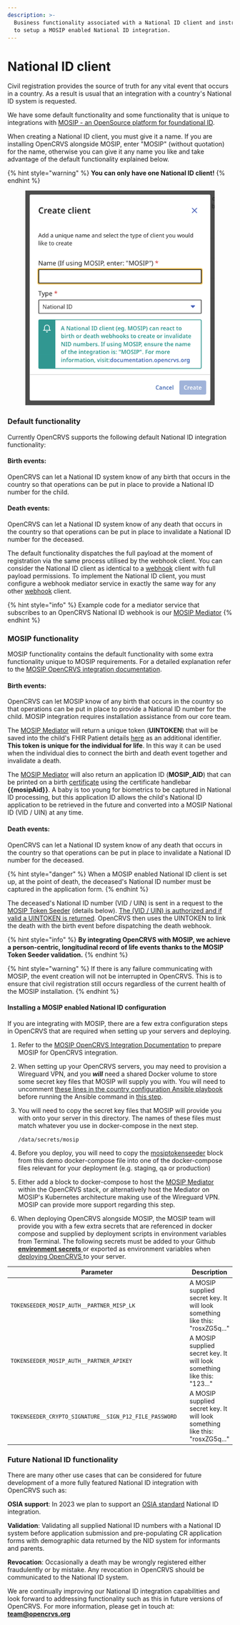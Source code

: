 ```yaml
---
description: >-
  Business functionality associated with a National ID client and instructions
  to setup a MOSIP enabled National ID integration.
---
```


# National ID client

Civil registration provides the source of truth for any vital event that occurs in a country.  As a result is usual that an integration with a country's National ID system is requested. &#x20;

We have some default functionality and some functionality that is unique to integrations with [MOSIP - an OpenSource platform for foundational ID](https://mosip.io/). &#x20;

When creating a National ID client, you must give it a name.  If you are installing OpenCRVS alongside MOSIP, enter "MOSIP" (without quotation) for the name, otherwise you can give it any name you like and take advantage of the default functionality explained below.

{% hint style="warning" %}
**You can only have one National ID client!**
{% endhint %}

<figure><img src="../../.gitbook/assets/Screenshot 2023-01-16 at 16.31.32.png" alt=""><figcaption></figcaption></figure>

### Default functionality

Currently OpenCRVS supports the following default National ID integration functionality:

#### Birth events:

OpenCRVS can let a National ID system know of any birth that occurs in the country so that operations can be put in place to provide a National ID number for the child.

#### Death events:

OpenCRVS can let a National ID system know of any death that occurs in the country so that operations can be put in place to invalidate a National ID number for the deceased.



The default functionality dispatches the full payload at the moment of registration via the same process utilised by the webhook client.  You can consider the National ID client as identical to a [webhook](webhook-clients.md) client with full payload permissions.  To implement the National ID client, you must configure a webhook mediator service in exactly the same way for any other [webhook](webhook-clients.md) client.

{% hint style="info" %}
Example code for a mediator service that subscribes to an OpenCRVS National ID webhook is our [MOSIP Mediator](https://github.com/opencrvs/mosip-mediator)
{% endhint %}

###

### MOSIP functionality

MOSIP functionality contains the default functionality with some extra functionality unique to MOSIP requirements.  For a detailed explanation refer to the [MOSIP OpenCRVS integration documentation](https://docs.mosip.io/1.2.0/integrations/mosip-opencrvs-integration).

#### Birth events:

OpenCRVS can let MOSIP know of any birth that occurs in the country so that operations can be put in place to provide a National ID number for the child. MOSIP integration requires installation assistance from our core team.&#x20;

The [MOSIP Mediator](https://github.com/opencrvs/mosip-mediator) will return a unique token (**UINTOKEN**) that will be saved into the child's FHIR Patient details [here](https://github.com/opencrvs/opencrvs-farajaland/blob/1d8017657d074c9e83f07c01215ab4736e513d28/src/features/mediators/mosip-openhim-mediator/handler.ts#L26) as an additional identifier.  **This token is unique for the individual for life**.  In this way it can be used when the individual dies to connect the birth and death event together and invalidate a death.

The [MOSIP Mediator](https://github.com/opencrvs/mosip-mediator) will also return an application ID (**MOSIP\_AID**) that can be printed on a birth [certificate](../../setup/4.-functional-configuration/4.4-configure-a-certificate-template.md) using the certificate handlebar **\{{mosipAid\}}**.  A baby is too young for biometrics to be captured in National ID processing, but this application ID allows the child's National ID application to be retrieved in the future and converted into a MOSIP National ID (VID / UIN) at any time.

#### Death events:

OpenCRVS can let a National ID system know of any death that occurs in the country so that operations can be put in place to invalidate a National ID number for the deceased.

{% hint style="danger" %}
When a MOSIP enabled National ID client is set up, at the point of death, the deceased's National ID number must be captured in the application form.
{% endhint %}

&#x20;The deceased's National ID number (VID / UIN) is sent in a request to the [MOSIP Token Seeder](https://docs.mosip.io/1.2.0/integrations/mosip-token-seeder) (details below).  [The (VID / UIN) is authorized and if valid a UINTOKEN is returned](https://github.com/opencrvs/opencrvs-core/blob/1e5834db765d469b728f0da1d47607c1d9c3f9f4/packages/workflow/src/features/registration/fhir/fhir-bundle-modifier.ts#L677).  OpenCRVS then uses the UINTOKEN to link the death with the birth event before dispatching the death webhook. &#x20;

{% hint style="info" %}
**By integrating OpenCRVS with MOSIP, we achieve a person-centric, longitudinal record of life events thanks to the MOSIP Token Seeder validation.**
{% endhint %}

{% hint style="warning" %}
If there is any failure communicating with MOSIP, the event creation will not be interrupted in OpenCRVS.  This is to ensure that civil registration still occurs regardless of the current health of the MOSIP installation.
{% endhint %}



#### Installing a MOSIP enabled National ID configuration

If you are integrating with MOSIP, there are a few extra configuration steps in OpenCRVS that are required when setting up your servers and deploying.

1. Refer to the [MOSIP OpenCRVS Integration Documentation](https://docs.mosip.io/1.2.0/integrations/mosip-opencrvs-integration) to prepare MOSIP for OpenCRVS integration.
2. When setting up your OpenCRVS servers, you may need to provision a Wireguard VPN, and you _**will**_ need a shared Docker volume to store some secret key files that MOSIP will supply you with.  You will need to uncomment [these lines in the country configuration Ansible playbook](https://github.com/opencrvs/opencrvs-farajaland/blob/1d8017657d074c9e83f07c01215ab4736e513d28/playbook.yml#L61) before running the Ansible command in [this step](../../setup/3.-installation/3.3-set-up-a-server-hosted-environment/3.3.2-install-dependencies.md). &#x20;
3.  You will need to copy the secret key files that MOSIP will provide you with onto your server in this directory.  The names of these files must match whatever you use in docker-compose in the next step.&#x20;

    ```
    /data/secrets/mosip
    ```
4. Before you deploy, you will need to copy the [mosiptokenseeder](https://github.com/opencrvs/opencrvs-farajaland/blob/1d8017657d074c9e83f07c01215ab4736e513d28/docker-compose.countryconfig.demo-deploy.yml#L81) block from this demo docker-compose file into one of the docker-compose files relevant for your deployment (e.g. staging, qa or production)
5. Either add a block to docker-compose to host the [MOSIP Mediator](https://github.com/opencrvs/mosip-mediator) within the OpenCRVS stack, or alternatively host the Mediator on MOSIP's Kubernetes architecture making use of the Wireguard VPN.  MOSIP can provide more support regarding this step.
6. When deploying OpenCRVS alongside MOSIP, the MOSIP team will provide you with a few extra secrets that are referenced in docker compose and supplied by deployment scripts in environment variables from Terminal.  The following secrets must be added to your Github [**environment secrets** ](../../setup/3.-installation/3.3-set-up-a-server-hosted-environment/3.3.6-deploy-automated-and-manual.md)or exported as environment variables when [deploying OpenCRVS ](../../setup/3.-installation/3.3-set-up-a-server-hosted-environment/3.3.6-deploy-automated-and-manual.md)to your server.

<table><thead><tr><th width="417">Parameter</th><th>Description</th></tr></thead><tbody><tr><td><pre><code>TOKENSEEDER_MOSIP_AUTH__PARTNER_MISP_LK
</code></pre></td><td>A MOSIP supplied secret key.  It will look something like this: "rosxZG5q..."</td></tr><tr><td><pre><code>TOKENSEEDER_MOSIP_AUTH__PARTNER_APIKEY
</code></pre></td><td>A MOSIP supplied secret key.  It will look something like this: "123..."</td></tr><tr><td><pre><code>TOKENSEEDER_CRYPTO_SIGNATURE__SIGN_P12_FILE_PASSWORD
</code></pre></td><td>A MOSIP supplied secret key.  It will look something like this: "rosxZG5q..."</td></tr></tbody></table>



### Future National ID functionality

There are many other use cases that can be considered for future development of a more fully featured National ID integration with OpenCRVS such as:

**OSIA support**: In 2023 we plan to support an [OSIA standard](https://osia.readthedocs.io/en/v6.1.0/) National ID integration.

**Validation**: Validating all supplied National ID numbers with a National ID system before application submission and pre-populating CR application forms with demographic data returned by the NID system for informants and parents.

**Revocation**: Occasionally a death may be wrongly registered either fraudulently or by mistake.  Any revocation in OpenCRVS should be communicated to the National ID system.



We are continually improving our National ID integration capabilities and look forward to addressing functionality such as this in future versions of OpenCRVS.   For more information, please get in touch at: **team@opencrvs.org**

